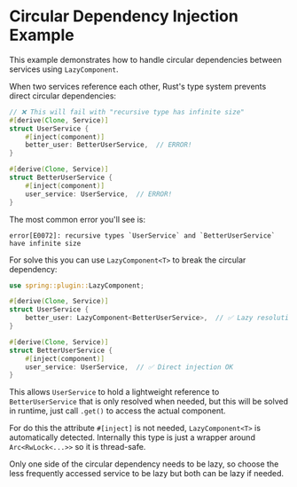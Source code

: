 # Circular Dependency Injection Example

This example demonstrates how to handle circular dependencies between services using `LazyComponent`.

When two services reference each other, Rust's type system prevents direct circular dependencies:

```rust
// ❌ This will fail with "recursive type has infinite size"
#[derive(Clone, Service)]
struct UserService {
    #[inject(component)]
    better_user: BetterUserService,  // ERROR!
}

#[derive(Clone, Service)]
struct BetterUserService {
    #[inject(component)]
    user_service: UserService,  // ERROR!
}
```

The most common error you'll see is:

```
error[E0072]: recursive types `UserService` and `BetterUserService` have infinite size
```

For solve this you can use `LazyComponent<T>` to break the circular dependency:

```rust
use spring::plugin::LazyComponent;

#[derive(Clone, Service)]
struct UserService {
    better_user: LazyComponent<BetterUserService>,  // ✅ Lazy resolution
}

#[derive(Clone, Service)]
struct BetterUserService {
    #[inject(component)]
    user_service: UserService,  // ✅ Direct injection OK
}
```

This allows `UserService` to hold a lightweight reference to `BetterUserService` that is only resolved when needed, but this will be solved in runtime, just call `.get()` to access the actual component.

For do this the attribute `#[inject]` is not needed, `LazyComponent<T>` is automatically detected.
Internally this type is just a wrapper around `Arc<RwLock<...>>` so it is thread-safe.

Only one side of the circular dependency needs to be lazy, so choose the less frequently accessed service to be lazy but both can be lazy if needed.
